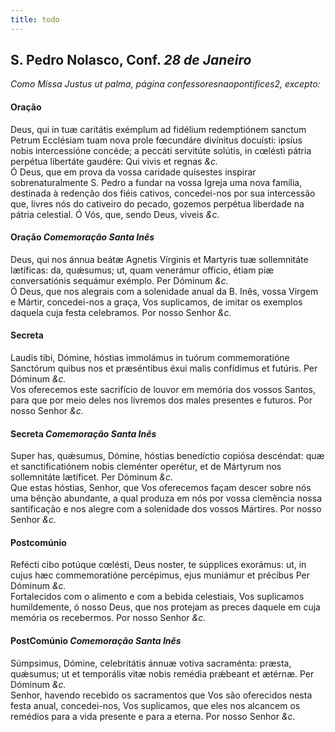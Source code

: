 ```yaml
---
title: todo
---
```

<h2 class="text-center">S. Pedro Nolasco, Conf. <em>28 de Janeiro</em></h2>

<em>Como Missa Justus ut palma, página confessoresnaopontifices2, excepto:</em>

<h4 class="text-center">Oração</h4>
<div class="container-fluid">
<div class="row">
<div class="dropcap text-justify">
Deus, qui in tuæ caritátis exémplum ad fidélium redemptiónem sanctum Petrum Ecclésiam tuam nova prole fœcundáre divínitus docuísti: ipsíus nobis intercessióne concéde; a peccáti servitúte solútis, in cœlésti pátria perpétua libertáte gaudére: Qui vivis et regnas <em>&c.</em>
</div>
<div class="dropcap text-justify">
Ó Deus, que em prova da vossa caridade quisestes inspirar sobrenaturalmente S. Pedro a fundar na vossa Igreja uma nova família, destinada à redenção dos fiéis cativos, concedei-nos por sua intercessão que, livres nós do cativeiro do pecado, gozemos perpétua liberdade na pátria celestial. Ó Vós, que, sendo Deus, viveis <em>&c.</em>
</div>
</div>
</div>

<h4 class="text-center">Oração <em>Comemoração Santa Inês</em></h4>

<div class="container-fluid">
<div class="row">
<div class="dropcap text-justify">
Deus, qui nos ánnua beátæ Agnetis Vírginis et Martyris tuæ sollemnitáte lætíficas: da, quǽsumus; ut, quam venerámur officio, étiam piæ conversatiónis sequámur exémplo. Per Dóminum <em>&c.</em>
</div>
<div class="dropcap text-justify">
Ó Deus, que nos alegrais com a solenidade anual da B. Inês, vossa Virgem e Mártir, concedei-nos a graça, Vos suplicamos, de imitar os exemplos daquela cuja festa celebramos. Por nosso Senhor <em>&c.</em>
</div>
</div>
</div>

<h4 class="text-center">Secreta</h4>
<div class="container-fluid">
<div class="row">
<div class="dropcap text-justify">
Laudis tibi, Dómine, hóstias immolámus in tuórum commemoratióne Sanctórum quibus nos et præséntibus éxui malis confídimus et futúris. Per Dóminum <em>&c.</em>
</div>
<div class="dropcap text-justify">
Vos oferecemos este sacrifício de louvor em memória dos vossos Santos, para que por meio deles nos livremos dos males presentes e futuros. Por nosso Senhor <em>&c.</em>
</div>
</div>
</div>

<h4 class="text-center">Secreta <em>Comemoração Santa Inês</em></h4>
<div class="container-fluid">
<div class="row">
<div class="dropcap text-justify">
Super has, quǽsumus, Dómine, hóstias benedíctio copiósa descéndat: quæ et sanctificatiónem nobis cleménter operétur, et de Mártyrum nos sollemnitáte lætíficet. Per Dóminum <em>&c.</em>
</div>
<div class="dropcap text-justify">
Que estas hóstias, Senhor, que Vos oferecemos façam descer sobre nós uma bênção abundante, a qual produza em nós por vossa clemência nossa santificação e nos alegre com a solenidade dos vossos Mártires. Por nosso Senhor <em>&c.</em>
</div>
</div>
</div>

<h4 class="text-center">Postcomúnio</h4>
<div class="container-fluid">
<div class="row">
<div class="dropcap text-justify">
Refécti cibo potúque cœlésti, Deus noster, te súpplices exorámus: ut, in cujus hæc commemoratióne percépimus, ejus muniámur et précibus Per Dóminum <em>&c.</em>
</div>
<div class="dropcap text-justify">
Fortalecidos com o alimento e com a bebida celestiais, Vos suplicamos humildemente, ó nosso Deus, que nos protejam as preces daquele em cuja memória os recebermos. Por nosso Senhor <em>&c.</em>
</div>
</div>
</div>

<h4 class="text-center">PostComúnio <em>Comemoração Santa Inês</em></h4>
<div class="container-fluid">
<div class="row">
<div class="dropcap text-justify">
Súmpsimus, Dómine, celebritátis ánnuæ votiva sacraménta: præsta, quǽsumus; ut et temporális vitæ nobis remédia prǽbeant et ætérnæ. Per Dóminum <em>&c.</em>
</div>
<div class="dropcap text-justify">
Senhor, havendo recebido os sacramentos que Vos são oferecidos nesta festa anual, concedei-nos, Vos suplicamos, que eles nos alcancem os remédios para a vida presente e para a eterna. Por nosso Senhor <em>&c.</em>
</div>
</div>
</div>
